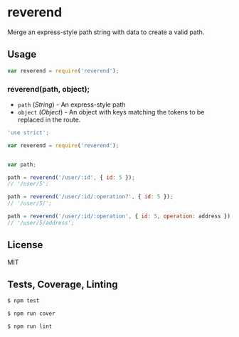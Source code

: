 # reverend

Merge an express-style path string with data to create a valid path.

## Usage
```javascript
var reverend = require('reverend');
```

### reverend(path, object);
* `path`  (*String*) - An express-style path
* `object` (*Object*) - An object with keys matching the tokens to be replaced in the route.

```javascript
'use strict';

var reverend = require('reverend');


var path;

path = reverend('/user/:id', { id: 5 });
// '/user/5';

path = reverend('/user/:id/:operation?', { id: 5 });
// '/user/5/';

path = reverend('/user/:id/:operation', { id: 5, operation: address });
// '/user/5/address';
```

## License
MIT

## Tests, Coverage, Linting
```javascript
$ npm test
```
```javascript
$ npm run cover
```
```javascript
$ npm run lint
```
